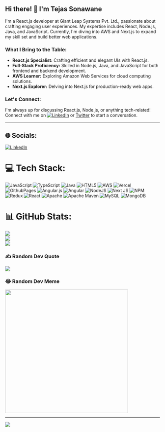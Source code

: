 

## Hi there! 👋 I'm Tejas Sonawane

I'm a React.js developer at Giant Leap Systems Pvt. Ltd., passionate about crafting engaging user experiences. My expertise includes React, Node.js, Java, and JavaScript. Currently, I'm diving into AWS and Next.js to expand my skill set and build better web applications.

### What I Bring to the Table:

- **React.js Specialist:** Crafting efficient and elegant UIs with React.js.
- **Full-Stack Proficiency:** Skilled in Node.js, Java, and JavaScript for both frontend and backend development.
- **AWS Learner:** Exploring Amazon Web Services for cloud computing solutions.
- **Next.js Explorer:** Delving into Next.js for production-ready web apps.

### Let's Connect:

I'm always up for discussing React.js, Node.js, or anything tech-related! Connect with me on [![LinkedIn](https://img.shields.io/badge/LinkedIn-%230077B5.svg?logo=linkedin&logoColor=white)](https://www.linkedin.com/in/tejassonawane0205/) 
 or [Twitter](#) to start a conversation.

--- 



## 🌐 Socials:
[![LinkedIn](https://img.shields.io/badge/LinkedIn-%230077B5.svg?logo=linkedin&logoColor=white)](https://www.linkedin.com/in/tejassonawane0205/) 

# 💻 Tech Stack:
![JavaScript](https://img.shields.io/badge/javascript-%23323330.svg?style=for-the-badge&logo=javascript&logoColor=%23F7DF1E) ![TypeScript](https://img.shields.io/badge/typescript-%23007ACC.svg?style=for-the-badge&logo=typescript&logoColor=white) ![Java](https://img.shields.io/badge/java-%23ED8B00.svg?style=for-the-badge&logo=openjdk&logoColor=white) ![HTML5](https://img.shields.io/badge/html5-%23E34F26.svg?style=for-the-badge&logo=html5&logoColor=white) ![AWS](https://img.shields.io/badge/AWS-%23FF9900.svg?style=for-the-badge&logo=amazon-aws&logoColor=white) ![Vercel](https://img.shields.io/badge/vercel-%23000000.svg?style=for-the-badge&logo=vercel&logoColor=white) ![GithubPages](https://img.shields.io/badge/github%20pages-121013?style=for-the-badge&logo=github&logoColor=white) ![Angular.js](https://img.shields.io/badge/angular.js-%23E23237.svg?style=for-the-badge&logo=angularjs&logoColor=white) ![Angular](https://img.shields.io/badge/angular-%23DD0031.svg?style=for-the-badge&logo=angular&logoColor=white) ![NodeJS](https://img.shields.io/badge/node.js-6DA55F?style=for-the-badge&logo=node.js&logoColor=white) ![Next JS](https://img.shields.io/badge/Next-black?style=for-the-badge&logo=next.js&logoColor=white) ![NPM](https://img.shields.io/badge/NPM-%23CB3837.svg?style=for-the-badge&logo=npm&logoColor=white) ![Redux](https://img.shields.io/badge/redux-%23593d88.svg?style=for-the-badge&logo=redux&logoColor=white) ![React](https://img.shields.io/badge/react-%2320232a.svg?style=for-the-badge&logo=react&logoColor=%2361DAFB) ![Apache](https://img.shields.io/badge/apache-%23D42029.svg?style=for-the-badge&logo=apache&logoColor=white) ![Apache Maven](https://img.shields.io/badge/Apache%20Maven-C71A36?style=for-the-badge&logo=Apache%20Maven&logoColor=white) ![MySQL](https://img.shields.io/badge/mysql-%2300000f.svg?style=for-the-badge&logo=mysql&logoColor=white) ![MongoDB](https://img.shields.io/badge/MongoDB-%234ea94b.svg?style=for-the-badge&logo=mongodb&logoColor=white)
# 📊 GitHub Stats:
![](https://github-readme-stats.vercel.app/api?username=sonawaneteju4&theme=dark&hide_border=false&include_all_commits=false&count_private=false)<br/>
![](https://github-readme-streak-stats.herokuapp.com/?user=sonawaneteju4&theme=dark&hide_border=false)<br/>
![](https://github-readme-stats.vercel.app/api/top-langs/?username=sonawaneteju4&theme=dark&hide_border=false&include_all_commits=false&count_private=false&layout=compact)

### ✍️ Random Dev Quote
![](https://quotes-github-readme.vercel.app/api?type=horizontal&theme=radical)

### 😂 Random Dev Meme
<img src='https://randommeme-five.vercel.app/' style="height: 400px;"/>

---
[![](https://visitcount.itsvg.in/api?id=sonawaneteju4&icon=0&color=0)](https://visitcount.itsvg.in)

<!-- Proudly created with GPRM ( https://gprm.itsvg.in ) -->
